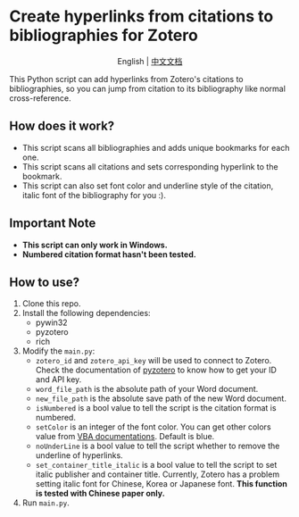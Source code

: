 # Create hyperlinks from citations to bibliographies for Zotero

<p align="center">English | <a href="README_CN.md">中文文档</a></p>

This Python script can add hyperlinks from Zotero's citations to bibliographies, so you can jump from citation to its bibliography like normal cross-reference.

## How does it work?

- This script scans all bibliographies and adds unique bookmarks for each one.
- This script scans all citations and sets corresponding hyperlink to the bookmark.
- This script can also set font color and underline style of the citation, italic font of the bibliography for you :).

## Important Note

- **This script can only work in Windows.**
- **Numbered citation format hasn't been tested.**

## How to use?

1. Clone this repo.
2. Install the following dependencies:
   - pywin32
   - pyzotero
   - rich
3. Modify the `main.py`:
   - `zotero_id` and `zotero_api_key` will be used to connect to Zotero. Check the documentation of [pyzotero](https://pyzotero.readthedocs.io/en/latest/index.html) to know how to get your ID and API key.
   - `word_file_path` is the absolute path of your Word document.
   - `new_file_path` is the absolute save path of the new Word document.
   - `isNumbered` is a bool value to tell the script is the citation format is numbered.
   - `setColor` is an integer of the font color. You can get other colors value from [VBA documentations](https://learn.microsoft.com/en-us/office/vba/api/word.wdcolor). Default is blue.
   - `noUnderLine` is a bool value to tell the script whether to remove the underline of hyperlinks.
   - `set_container_title_italic` is a bool value to tell the script to set italic publisher and container title. Currently, Zotero has a problem setting italic font for Chinese, Korea or Japanese font. **This function is tested with Chinese paper only.**
4. Run `main.py`.
